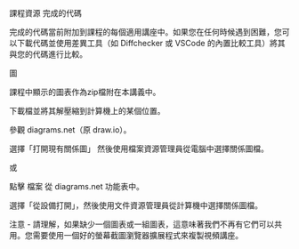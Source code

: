 課程資源
完成的代碼

完成的代碼當前附加到課程的每個適用講座中。如果您在任何時候遇到困難，您可以下載代碼並使用差異工具（如 Diffchecker 或 VSCode 的內置比較工具）將其與您的代碼進行比較。

圖

課程中顯示的圖表作為zip檔附在本講義中。

下載檔並將其解壓縮到計算機上的某個位置。

參觀 diagrams.net（原 draw.io）。

選擇「打開現有關係圖」 然後使用檔案資源管理員從電腦中選擇關係圖檔。

或

點擊 檔案 從 diagrams.net 功能表中。

選擇「從設備打開」，然後使用文件資源管理員從計算機中選擇關係圖檔。

注意 - 請理解，如果缺少一個圖表或一組圖表，這意味著我們不再有它們可以共用。您需要使用一個好的螢幕截圖瀏覽器擴展程式來複製視頻講座。